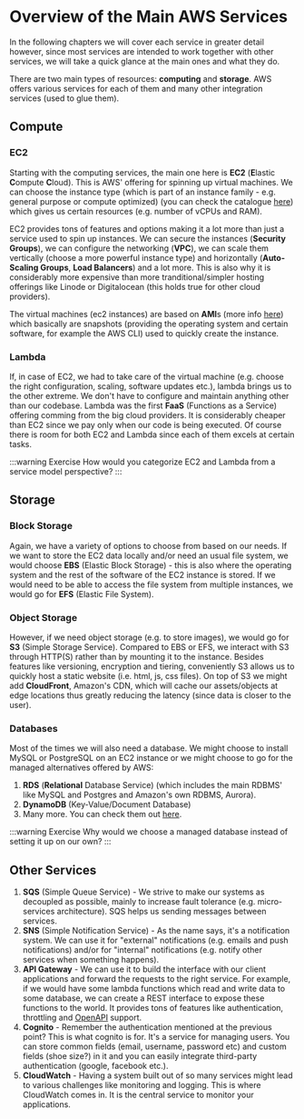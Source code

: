 # Overview of the Main AWS Services

In the following chapters we will cover each service in greater detail however, since most services are intended to work together with other services, we will take a quick glance at the main ones and what they do.

There are two main types of resources: **computing** and **storage**. AWS offers various services for each of them and many other integration services (used to glue them).

## Compute

### EC2

Starting with the computing services, the main one here is **EC2** (**E**lastic **C**ompute **C**loud). This is AWS' offering for spinning up virtual machines. We can choose the instance type (which is part of an instance family - e.g. general purpose or compute optimized) (you can check the catalogue [here](https://aws.amazon.com/ec2/instance-types/)) which gives us certain resources (e.g. number of vCPUs and RAM).

EC2 provides tons of features and options making it a lot more than just a service used to spin up instances. We can secure the instances (**Security Groups**), we can configure the networking (**VPC**), we can scale them vertically (choose a more powerful instance type) and horizontally (**Auto-Scaling Groups**, **Load Balancers**) and a lot more. This is also why it is considerably more expensive than more tranditional/simpler hosting offerings like Linode or Digitalocean (this holds true for other cloud providers).

The virtual machines (ec2 instances) are based on **AMI**s (more info [here](https://docs.aws.amazon.com/AWSEC2/latest/UserGuide/AMIs.html)) which basically are snapshots (providing the operating system and certain software, for example the AWS CLI) used to quickly create the instance.

### Lambda

If, in case of EC2, we had to take care of the virtual machine (e.g. choose the right configuration, scaling, software updates etc.), lambda brings us to the other extreme. We don't have to configure and maintain anything other than our codebase. Lambda was the first **FaaS** (Functions as a Service) offering comming from the big cloud providers. It is considerably cheaper than EC2 since we pay only when our code is being executed. Of course there is room for both EC2 and Lambda since each of them excels at certain tasks.

:::warning Exercise
How would you categorize EC2 and Lambda from a service model perspective?
:::

## Storage

### Block Storage

Again, we have a variety of options to choose from based on our needs. If we want to store the EC2 data locally and/or need an usual file system, we would choose **EBS** (Elastic Block Storage) - this is also where the operating system and the rest of the software of the EC2 instance is stored. If we would need to be able to access the file system from multiple instances, we would go for **EFS** (Elastic File System).

### Object Storage

However, if we need object storage (e.g. to store images), we would go for **S3** (Simple Storage Service). Compared to EBS or EFS, we interact with S3 through HTTP(S) rather than by mounting it to the instance. Besides features like versioning, encryption and tiering, conveniently S3 allows us to quickly host a static website (i.e. html, js, css files). On top of S3 we might add **CloudFront**, Amazon's CDN, which will cache our assets/objects at edge locations thus greatly reducing the latency (since data is closer to the user).

### Databases

Most of the times we will also need a database. We might choose to install MySQL or PostgreSQL on an EC2 instance or we might choose to go for the managed alternatives offered by AWS:

1. **RDS** (**Relational** Database Service) (which includes the main RDBMS' like MySQL and Postgres and Amazon's own RDBMS, Aurora).
2. **DynamoDB** (Key-Value/Document Database)
3. Many more. You can check them out [here](https://aws.amazon.com/products/databases/).

:::warning Exercise
Why would we choose a managed database instead of setting it up on our own?
:::

## Other Services

1. **SQS** (Simple Queue Service) - We strive to make our systems as decoupled as possible, mainly to increase fault tolerance (e.g. micro-services architecture). SQS helps us sending messages between services.
2. **SNS** (Simple Notification Service) - As the name says, it's a notification system. We can use it for "external" notifications (e.g. emails and push notifications) and/or for "internal" notifications (e.g. notify other services when something happens).
3. **API Gateway** - We can use it to build the interface with our client applications and forward the requests to the right service. For example, if we would have some lambda functions which read and write data to some database, we can create a REST interface to expose these functions to the world. It provides tons of features like authentication, throttling and [OpenAPI](https://swagger.io/specification/) support.
4. **Cognito** - Remember the authentication mentioned at the previous point? This is what cognito is for. It's a service for managing users. You can store common fields (email, username, password etc) and custom fields (shoe size?) in it and you can easily integrate third-party authentication (google, facebook etc.).
5. **CloudWatch** - Having a system built out of so many services might lead to various challenges like monitoring and logging. This is where CloudWatch comes in. It is the central service to monitor your applications.

